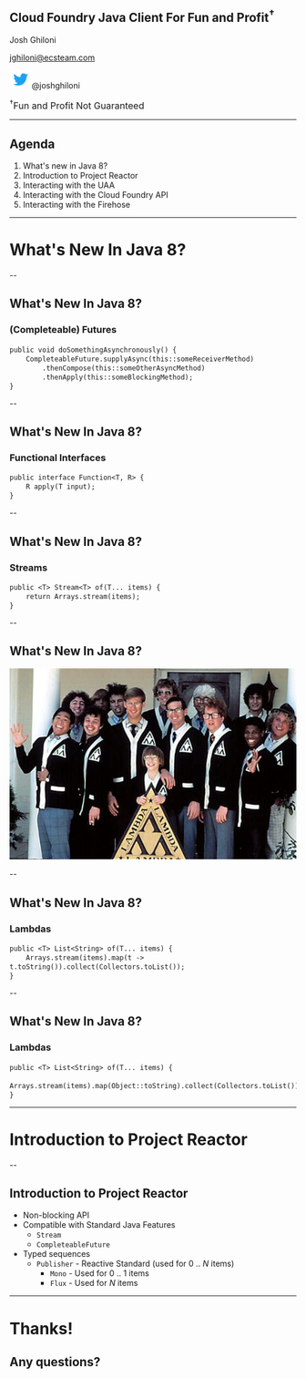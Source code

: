 ## Cloud Foundry Java Client For Fun and Profit<sup>†</sup>

Josh Ghiloni

jghiloni@ecsteam.com

<img class="logo" src="/images/Twitter_Social_Icon_Blue.png" />@joshghiloni

<span style="font-size:16px;"><sup>†</sup>Fun and Profit Not Guaranteed</span>

---

## Agenda
1. What's new in Java 8?
1. Introduction to Project Reactor
1. Interacting with the UAA
1. Interacting with the Cloud Foundry API
1. Interacting with the Firehose

---

# What's New In Java 8?

--

## What's New In Java 8?

### (Completeable) Futures

```
public void doSomethingAsynchronously() {
	CompleteableFuture.supplyAsync(this::someReceiverMethod)
		.thenCompose(this::someOtherAsyncMethod)
		.thenApply(this::someBlockingMethod);
}
```

--

## What's New In Java 8?

### Functional Interfaces

```
public interface Function<T, R> {
	R apply(T input);
}
```

--

## What's New In Java 8?

### Streams

```
public <T> Stream<T> of(T... items) {
	return Arrays.stream(items);
}
```

--

## What's New In Java 8?

![And ... Omega Mu!](/images/lambda.jpg)

--

## What's New In Java 8?

### Lambdas

```
public <T> List<String> of(T... items) {
	Arrays.stream(items).map(t -> t.toString()).collect(Collectors.toList());
}
```

--

## What's New In Java 8?

### Lambdas

```
public <T> List<String> of(T... items) {
	Arrays.stream(items).map(Object::toString).collect(Collectors.toList());
}
```

---

# Introduction to Project Reactor

--

## Introduction to Project Reactor

* Non-blocking API
* Compatible with Standard Java Features
	* `Stream`
	* `CompleteableFuture`
* Typed sequences
	* `Publisher` - Reactive Standard (used for 0 .. *N* items)
		* `Mono` - Used for 0 .. 1 items
		* `Flux` - Used for *N* items

---

# Thanks!

## Any questions?
